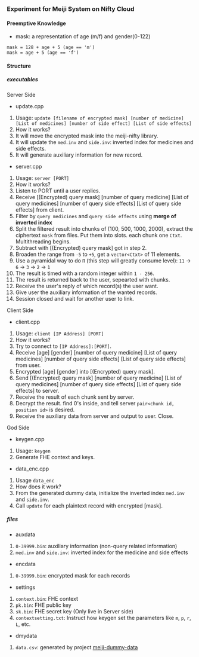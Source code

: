 ### Experiment for Meiji System on Nifty Cloud

#### Preemptive Knowledge

- mask: a representation of age (m/f) and gender(0-122)
```
mask = 128 + age + 5 (age == 'm')
mask = age + 5 (age == 'f')
```

#### Structure

##### executables
Server Side
- update.cpp
1. Usage: `update [filename of encrypted mask] [number of medicine] [List of medicines] [number of side effect] [List of side effects]`
2. How it works?
  1. It will move the encrypted mask into the meiji-nifty library.
  2. It will update the `med.inv` and `side.inv`: inverted index for medicines and side effects.
  3. It will generate auxiliary information for new record.

- server.cpp
1. Usage: `server [PORT]`
2. How it works?
  1. Listen to PORT until a user replies.
  2. Receive [(Encrypted) query mask] [number of query medicine] [List of query medicines] [number of query side effects] [List of query side effects] from client.
  3. Filter by `query medicines` and `query side effects` using **merge of inverted index**
  4. Split the filtered result into chunks of (100, 500, 1000, 2000), extract the ciphertext `mask` from files. Put them into slots. each chunk one `Ctxt`. Multithreading begins.
  5. Subtract with [(Encrypted) query mask] got in step 2.
  6. Broaden the range from `-5` to `+5`, get a `vector<Ctxt>` of 11 elements.
  7. Use a pyramidal way to do `Π` (this step will greatly consume level): `11` -> `6` -> `3` -> `2` -> `1`
  8. The result is timed with a random integer within `1 - 256`.
  9. The result is returned back to the user, sepearted with chunks.
  10. Receive the user's reply of which record(s) the user want.
  11. Give user the auxiliary information of the wanted records.
  12. Session closed and wait for another user to link.

Client Side
- client.cpp
1. Usage: `client [IP Address] [PORT]`
2. How it works?
  1. Try to connect to `[IP Address]:[PORT]`.
  2. Receive [age] [gender] [number of query medicine] [List of query medicines] [number of query side effects] [List of query side effects] from user.
  3. Encrypted [age] [gender] into [(Encrypted) query mask].
  4. Send [(Encrypted) query mask] [number of query medicine] [List of query medicines] [number of query side effects] [List of query side effects] to server.
  5. Receive the result of each chunk sent by server.
  6. Decrypt the result. find 0's inside, and tell server `pair<chunk id, position id>` is desired.
  7. Receive the auxiliary data from server and output to user. Close.

God Side
- keygen.cpp
1. Usage: `keygen`
2. Generate FHE context and keys.

- data_enc.cpp
1. Usage `data_enc`
2. How does it work?
  1. From the generated dummy data, initialize the inverted index `med.inv` and `side.inv`.
  2. Call `update` for each plaintext record with encrypted [mask].

##### files
- auxdata
1. `0-39999.bin`: auxiliary information (non-query related information)
2. `med.inv` and `side.inv`: inverted index for the medicine and side effects
- encdata
1. `0-39999.bin`: encrypted mask for each records
- settings
1. `context.bin`: FHE context
2. `pk.bin`: FHE public key
3. `sk.bin`: FHE secret key (Only live in Server side)
4. `contextsetting.txt`: Instruct how keygen set the parameters like `m`, `p`, `r`, `L`, etc.
- dmydata
1. `data.csv`: generated by project [meiji-dummy-data](https://fs.yama.info.waseda.ac.jp/amadeus/meiji-dummy-data)
